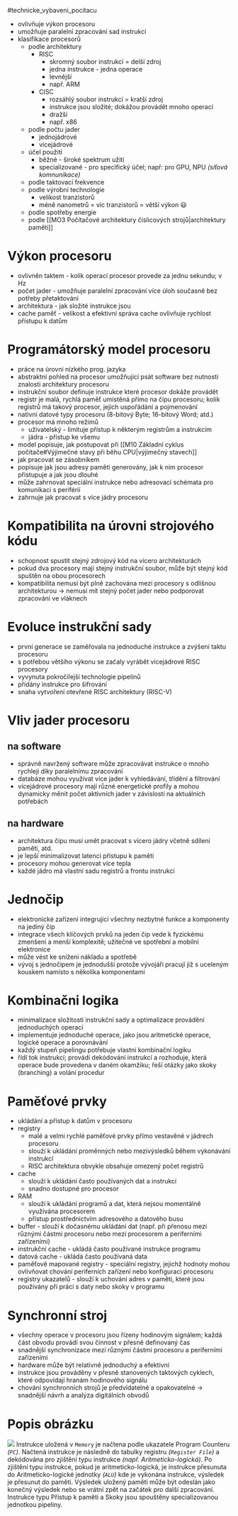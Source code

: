 #technicke_vybaveni_pocitacu 
* ovlivňuje výkon procesoru
* umožňuje paralelní zpracování sad instrukcí
* klasifikace procesorů
	* podle architektury
		* RISC
			* skromný soubor instrukcí = delší zdroj
			* jedna instrukce - jedna operace
			* levnější
			* např. ARM
		* CISC
			* rozsáhlý soubor instrukcí = kratší zdroj
			* instrukce jsou složité; dokážou provádět mnoho operací
			* dražší
			* např. x86
	* podle počtu jader
		* jednojádrové
		* vícejádrové
	* účel použití
		* běžné - široké spektrum užití
		* specializované - pro specifický účel; např: pro GPU, NPU *(síťová komnunikace)*
	* podle taktovací frekvence
	* podle výrobní technologie
		* velikost tranzistorů
		* méně nanometrů = víc tranzistorů = větší výkon 😃
	* podle spotřeby energie
	* podle [[MO3 Počítačové architektury číslicových strojů|architektury paměti]]
# Výkon procesoru
* ovlivněn taktem - kolik operací procesor provede za jednu sekundu; v Hz
* počet jader - umožňuje paralelní zpracování více úloh současně bez potřeby přetaktování
* architektura - jak složité instrukce jsou
* cache paměť - velikost a efektivní správa cache ovlivňuje rychlost přístupu k datům
# Programátorský model procesoru
* práce na úrovni nízkého prog. jazyka
* abstraktní pohled na procesor umožňující psát software bez nutnosti znalosti architektury procesoru
* instrukční soubor definuje instrukce které procesor dokáže provádět
* registr je malá, rychlá paměť umístěná přímo na čipu procesoru; kolik registrů má takový procesor, jejich uspořádání a pojmenování
* nativní datové typy procesoru (8-bitový Byte; 16-bitový Word; atd.)
* procesor má mnoho režimů
	* uživatelský - limituje přístup k některým registrům a instrukcím
	* jádra - přístup ke všemu
* model popisuje, jak postupovat při [[M10 Základní cyklus počítače#Výjimečné stavy při běhu CPU|výjimečný stavech]]
* jak pracovat se zásobníkem
* popisuje jak jsou adresy paměti generovány, jak k nim procesor přistupuje a jak jsou dlouhé
* může zahrnovat speciální instrukce nebo adresovací schémata pro komunikaci s periférií
* zahrnuje jak pracovat s více jádry procesoru
# Kompatibilita na úrovni strojového kódu
* schopnost spustit stejný zdrojový kód na vícero architekturách
* pokud dva procesory mají stejný instrukční soubor, může být stejný kód spuštěn na obou procesorech
* kompatibilita nemusí být plně zachována mezi procesory s odlišnou architekturou → nemusí mít stejný počet jader nebo podporovat zpracování ve vláknech
# Evoluce instrukční sady
* první generace se zaměřovala na jednoduché instrukce a zvýšení taktu procesoru
* s potřebou většího výkonu se začaly vyrábět vícejádrové RISC procesory
* vyvynuta pokročilejší technologie pipelinů
* přidány instrukce pro šifrování
* snaha vytvoření otevřené RISC architektury (RISC-V)
# Vliv jader procesoru
## na software
* správně navržený software může zpracovávat instrukce o mnoho rychleji díky paralelnímu zpracování
* databáze mohou využívat více jader k vyhledávání, třídění a filtrování
* vícejádrové procesory mají různé energetické profily a mohou dynamicky měnit počet aktivních jader v závislosti na aktuálních potřebách
## na hardware
* architektura čipu musí umět pracovat s vícero jádry včetně sdílení paměti, atd.
* je lepší minimalizovat latenci přístupu k paměti
* procesory mohou generovat více tepla
* každé jádro má vlastní sadu registrů a frontu instrukcí
# Jednočip
* elektronické zařízení integrující všechny nezbytné funkce a komponenty na jediný čip
* integrace všech klíčových prvků na jeden čip vede k fyzickému zmenšení a menší komplexitě; užitečné ve spotřební a mobilní elektronice
* může vést ke snížení nákladu a spotřebě
* vývoj s jednočipem je jednodušší protože vývojáři pracují již s uceleným kouskem namísto s několika komponentami
# Kombinačni logika
* minimalizace složitosti instrukční sady a optimalizace provádění jednoduchých operací
* implementuje jednoduché operace, jako jsou aritmetické operace, logické operace a porovnávání
* každý stupeň pipelingu potřebuje vlastní kombinační logiku
* řídí tok instrukcí; provádí dekódování instrukcí a rozhoduje, která operace bude provedena v daném okamžiku; řeší otázky jako skoky (branching) a volání procedur
# Paměťové prvky
* ukládání a přístup k datům v procesoru
* registry
	* malé a velmi rychlé paměťové prvky přímo vestavěné v jádrech procesoru
	* slouží k ukládání proměnných nebo mezivýsledků během vykonávání instrukcí
	* RISC architektura obvykle obsahuje omezený počet registrů
* cache
	* slouží k ukládání často používaných dat a instrukcí
	* snadno dostupné pro procesor
* RAM
	* slouží k ukládání programů a dat, která nejsou momentálně využívána procesorem
	* přístup prostřednictvím adresového a datového busu
* buffer - slouží k dočasnému ukládání dat (např. při přenosu mezi různými částmi procesoru nebo mezi procesorem a periferními zařízeními)
* instrukční cache - ukládá často používané instrukce programu
* datová cache - ukládá často používaná data
* paměťově mapované registry - speciální registry, jejichž hodnoty mohou ovlivňovat chování periferních zařízení nebo konfiguraci procesoru
* registry ukazatelů - slouží k uchování adres v paměti, které jsou používány při práci s daty nebo skoky v programu
# Synchronní stroj
* všechny operace v procesoru jsou řízeny hodinovým signálem; každá část obvodu provádí svou činnost v přesně definovaný čas
* snadnější synchronizace mezi různými částmi procesoru a periferními zařízeními
* hardware může být relativně jednoduchý a efektivní
* instrukce jsou prováděny v přesně stanovených taktových cyklech, které odpovídají hranám hodinového signálu
* chování synchronních strojů je předvídatelné a opakovatelné → snadnější návrh a analýza digitálních obvodů
# Popis obrázku
![](https://www.alrj.org/images/riscv/Pipeline_summary.png)
Instrukce uložená v `Memory` je načtena podle ukazatele Program Counteru *(`PC`)*. Načtená instrukce je následně do tabulky registru *(`Register File`)* a dekódována pro zjištění typu instrukce *(např. Aritmeticko-logická)*. Po zjištění typu instrukce, pokud je aritmeticko-logická, je instrukce přesunuta do Aritmeticko-logické jednotky *(`ALU`)* kde je vykonána instrukce, výsledek je přesunut do paměti. Výsledek uložený paměti může být odeslán jako konečný výsledek nebo se vrátní zpět na začátek pro další zpracování. Instrukce typu Přístup k paměti a Skoky jsou spouštěny specializovanou jednotkou pipeliny.
